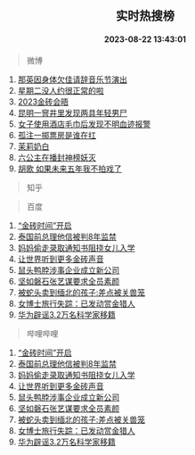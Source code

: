 <div align="center"><h2>实时热搜榜</h2><h4>2023-08-22 13:43:01</h4></div>

> 微博  

1. [那英因身体欠佳请辞音乐节演出](https://s.weibo.com/weibo?q=%23%E9%82%A3%E8%8B%B1%E5%9B%A0%E8%BA%AB%E4%BD%93%E6%AC%A0%E4%BD%B3%E8%AF%B7%E8%BE%9E%E9%9F%B3%E4%B9%90%E8%8A%82%E6%BC%94%E5%87%BA%23&t=31&band_rank=1&Refer=top)<br />
2. [星期二没人约很正常的啦](https://s.weibo.com/weibo?q=%23%E6%98%9F%E6%9C%9F%E4%BA%8C%E6%B2%A1%E4%BA%BA%E7%BA%A6%E5%BE%88%E6%AD%A3%E5%B8%B8%E7%9A%84%E5%95%A6%23&t=31&band_rank=2&Refer=top)<br />
3. [2023金砖会晤](https://s.weibo.com/weibo?q=%232023%E9%87%91%E7%A0%96%E4%BC%9A%E6%99%A4%23&t=31&band_rank=3&Refer=top)<br />
4. [昆明一窨井里发现两具年轻男尸](https://s.weibo.com/weibo?q=%23%E6%98%86%E6%98%8E%E4%B8%80%E7%AA%A8%E4%BA%95%E9%87%8C%E5%8F%91%E7%8E%B0%E4%B8%A4%E5%85%B7%E5%B9%B4%E8%BD%BB%E7%94%B7%E5%B0%B8%23&t=31&band_rank=4&Refer=top)<br />
5. [女子使用酒店毛巾后发现不明血迹报警](https://s.weibo.com/weibo?q=%23%E5%A5%B3%E5%AD%90%E4%BD%BF%E7%94%A8%E9%85%92%E5%BA%97%E6%AF%9B%E5%B7%BE%E5%90%8E%E5%8F%91%E7%8E%B0%E4%B8%8D%E6%98%8E%E8%A1%80%E8%BF%B9%E6%8A%A5%E8%AD%A6%23&t=31&band_rank=5&Refer=top)<br />
6. [孤注一掷票房是谁在扛](https://s.weibo.com/weibo?q=%23%E5%AD%A4%E6%B3%A8%E4%B8%80%E6%8E%B7%E7%A5%A8%E6%88%BF%E6%98%AF%E8%B0%81%E5%9C%A8%E6%89%9B%23&t=31&band_rank=6&Refer=top)<br />
7. [茉莉奶白](https://s.weibo.com/weibo?q=%E8%8C%89%E8%8E%89%E5%A5%B6%E7%99%BD&t=31&band_rank=7&Refer=top)<br />
8. [六公主在播封神榜妖灭](https://s.weibo.com/weibo?q=%23%E5%85%AD%E5%85%AC%E4%B8%BB%E5%9C%A8%E6%92%AD%E5%B0%81%E7%A5%9E%E6%A6%9C%E5%A6%96%E7%81%AD%23&t=31&band_rank=8&Refer=top)<br />
9. [胡歌 如果未来五年我不拍戏了](https://s.weibo.com/weibo?q=%E8%83%A1%E6%AD%8C%20%E5%A6%82%E6%9E%9C%E6%9C%AA%E6%9D%A5%E4%BA%94%E5%B9%B4%E6%88%91%E4%B8%8D%E6%8B%8D%E6%88%8F%E4%BA%86&t=31&band_rank=9&Refer=top)<br />

> 知乎  


> 百度  

1. [“金砖时间”开启](https://www.baidu.com/s?wd=%E2%80%9C%E9%87%91%E7%A0%96%E6%97%B6%E9%97%B4%E2%80%9D%E5%BC%80%E5%90%AF&sa=fyb_news&rsv_dl=fyb_news)<br />
2. [泰国前总理他信被判8年监禁](https://www.baidu.com/s?wd=%E6%B3%B0%E5%9B%BD%E5%89%8D%E6%80%BB%E7%90%86%E4%BB%96%E4%BF%A1%E8%A2%AB%E5%88%A48%E5%B9%B4%E7%9B%91%E7%A6%81&sa=fyb_news&rsv_dl=fyb_news)<br />
3. [妈妈偷走录取通知书阻挠女儿入学](https://www.baidu.com/s?wd=%E5%A6%88%E5%A6%88%E5%81%B7%E8%B5%B0%E5%BD%95%E5%8F%96%E9%80%9A%E7%9F%A5%E4%B9%A6%E9%98%BB%E6%8C%A0%E5%A5%B3%E5%84%BF%E5%85%A5%E5%AD%A6&sa=fyb_news&rsv_dl=fyb_news)<br />
4. [让世界听到更多金砖声音](https://www.baidu.com/s?wd=%E8%AE%A9%E4%B8%96%E7%95%8C%E5%90%AC%E5%88%B0%E6%9B%B4%E5%A4%9A%E9%87%91%E7%A0%96%E5%A3%B0%E9%9F%B3&sa=fyb_news&rsv_dl=fyb_news)<br />
5. [鼠头鸭脖涉事企业成立新公司](https://www.baidu.com/s?wd=%E9%BC%A0%E5%A4%B4%E9%B8%AD%E8%84%96%E6%B6%89%E4%BA%8B%E4%BC%81%E4%B8%9A%E6%88%90%E7%AB%8B%E6%96%B0%E5%85%AC%E5%8F%B8&sa=fyb_news&rsv_dl=fyb_news)<br />
6. [坚如磐石张艺谋要求全员素颜](https://www.baidu.com/s?wd=%E5%9D%9A%E5%A6%82%E7%A3%90%E7%9F%B3%E5%BC%A0%E8%89%BA%E8%B0%8B%E8%A6%81%E6%B1%82%E5%85%A8%E5%91%98%E7%B4%A0%E9%A2%9C&sa=fyb_news&rsv_dl=fyb_news)<br />
7. [被蛇头卖到缅北的孩子:差点被关兽笼](https://www.baidu.com/s?wd=%E8%A2%AB%E8%9B%87%E5%A4%B4%E5%8D%96%E5%88%B0%E7%BC%85%E5%8C%97%E7%9A%84%E5%AD%A9%E5%AD%90%3A%E5%B7%AE%E7%82%B9%E8%A2%AB%E5%85%B3%E5%85%BD%E7%AC%BC&sa=fyb_news&rsv_dl=fyb_news)<br />
8. [女博士旅行失踪：已发动赏金猎人](https://www.baidu.com/s?wd=%E5%A5%B3%E5%8D%9A%E5%A3%AB%E6%97%85%E8%A1%8C%E5%A4%B1%E8%B8%AA%EF%BC%9A%E5%B7%B2%E5%8F%91%E5%8A%A8%E8%B5%8F%E9%87%91%E7%8C%8E%E4%BA%BA&sa=fyb_news&rsv_dl=fyb_news)<br />
9. [华为辟谣3.2万名科学家移籍](https://www.baidu.com/s?wd=%E5%8D%8E%E4%B8%BA%E8%BE%9F%E8%B0%A33.2%E4%B8%87%E5%90%8D%E7%A7%91%E5%AD%A6%E5%AE%B6%E7%A7%BB%E7%B1%8D&sa=fyb_news&rsv_dl=fyb_news)<br />

> 哔哩哔哩  

1. [“金砖时间”开启](https://www.baidu.com/s?wd=%E2%80%9C%E9%87%91%E7%A0%96%E6%97%B6%E9%97%B4%E2%80%9D%E5%BC%80%E5%90%AF&sa=fyb_news&rsv_dl=fyb_news)<br />
2. [泰国前总理他信被判8年监禁](https://www.baidu.com/s?wd=%E6%B3%B0%E5%9B%BD%E5%89%8D%E6%80%BB%E7%90%86%E4%BB%96%E4%BF%A1%E8%A2%AB%E5%88%A48%E5%B9%B4%E7%9B%91%E7%A6%81&sa=fyb_news&rsv_dl=fyb_news)<br />
3. [妈妈偷走录取通知书阻挠女儿入学](https://www.baidu.com/s?wd=%E5%A6%88%E5%A6%88%E5%81%B7%E8%B5%B0%E5%BD%95%E5%8F%96%E9%80%9A%E7%9F%A5%E4%B9%A6%E9%98%BB%E6%8C%A0%E5%A5%B3%E5%84%BF%E5%85%A5%E5%AD%A6&sa=fyb_news&rsv_dl=fyb_news)<br />
4. [让世界听到更多金砖声音](https://www.baidu.com/s?wd=%E8%AE%A9%E4%B8%96%E7%95%8C%E5%90%AC%E5%88%B0%E6%9B%B4%E5%A4%9A%E9%87%91%E7%A0%96%E5%A3%B0%E9%9F%B3&sa=fyb_news&rsv_dl=fyb_news)<br />
5. [鼠头鸭脖涉事企业成立新公司](https://www.baidu.com/s?wd=%E9%BC%A0%E5%A4%B4%E9%B8%AD%E8%84%96%E6%B6%89%E4%BA%8B%E4%BC%81%E4%B8%9A%E6%88%90%E7%AB%8B%E6%96%B0%E5%85%AC%E5%8F%B8&sa=fyb_news&rsv_dl=fyb_news)<br />
6. [坚如磐石张艺谋要求全员素颜](https://www.baidu.com/s?wd=%E5%9D%9A%E5%A6%82%E7%A3%90%E7%9F%B3%E5%BC%A0%E8%89%BA%E8%B0%8B%E8%A6%81%E6%B1%82%E5%85%A8%E5%91%98%E7%B4%A0%E9%A2%9C&sa=fyb_news&rsv_dl=fyb_news)<br />
7. [被蛇头卖到缅北的孩子:差点被关兽笼](https://www.baidu.com/s?wd=%E8%A2%AB%E8%9B%87%E5%A4%B4%E5%8D%96%E5%88%B0%E7%BC%85%E5%8C%97%E7%9A%84%E5%AD%A9%E5%AD%90%3A%E5%B7%AE%E7%82%B9%E8%A2%AB%E5%85%B3%E5%85%BD%E7%AC%BC&sa=fyb_news&rsv_dl=fyb_news)<br />
8. [女博士旅行失踪：已发动赏金猎人](https://www.baidu.com/s?wd=%E5%A5%B3%E5%8D%9A%E5%A3%AB%E6%97%85%E8%A1%8C%E5%A4%B1%E8%B8%AA%EF%BC%9A%E5%B7%B2%E5%8F%91%E5%8A%A8%E8%B5%8F%E9%87%91%E7%8C%8E%E4%BA%BA&sa=fyb_news&rsv_dl=fyb_news)<br />
9. [华为辟谣3.2万名科学家移籍](https://www.baidu.com/s?wd=%E5%8D%8E%E4%B8%BA%E8%BE%9F%E8%B0%A33.2%E4%B8%87%E5%90%8D%E7%A7%91%E5%AD%A6%E5%AE%B6%E7%A7%BB%E7%B1%8D&sa=fyb_news&rsv_dl=fyb_news)<br />
